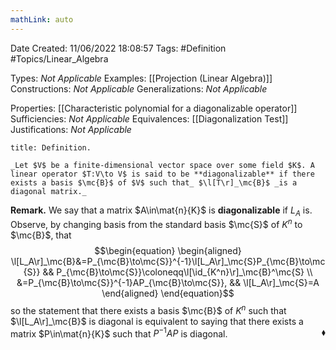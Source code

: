 ```yaml
---
mathLink: auto
---
```


<div class="topSpace"></div>

Date Created: 11/06/2022 18:08:57
Tags: #Definition #Topics/Linear_Algebra

Types: _Not Applicable_
Examples: [[Projection (Linear Algebra)]]
Constructions: _Not Applicable_
Generalizations: _Not Applicable_

Properties: [[Characteristic polynomial for a diagonalizable operator]]
Sufficiencies: _Not Applicable_
Equivalences: [[Diagonalization Test]]
Justifications: _Not Applicable_

``` ad-Definition
title: Definition.

_Let $V$ be a finite-dimensional vector space over some field $K$. A linear operator $T:V\to V$ is said to be **diagonalizable** if there exists a basis $\mc{B}$ of $V$ such that_ $\l[T\r]_\mc{B}$ _is a diagonal matrix._

```

**Remark.** We say that a matrix $A\in\mat{n}{K}$ is **diagonalizable** if $L_A$ is. Observe, by changing basis from the standard basis $\mc{S}$ of $K^n$ to $\mc{B}$, that
$$\begin{equation}
    \begin{aligned}
        \l[L_A\r]_\mc{B}&=P_{\mc{B}\to\mc{S}}^{-1}\l[L_A\r]_\mc{S}P_{\mc{B}\to\mc{S}} && P_{\mc{B}\to\mc{S}}\coloneqq\l[\id_{K^n}\r]_\mc{B}^\mc{S} \\
        &=P_{\mc{B}\to\mc{S}}^{-1}AP_{\mc{B}\to\mc{S}}, && \l[L_A\r]_\mc{S}=A
    \end{aligned}
\end{equation}$$
so the statement that there exists a basis $\mc{B}$ of $K^n$ such that $\l[L_A\r]_\mc{B}$ is diagonal is equivalent to saying that there exists a matrix $P\in\mat{n}{K}$ such that $P^{-1}AP$ is diagonal.<span style="float:right;">$\blacklozenge$</span>
